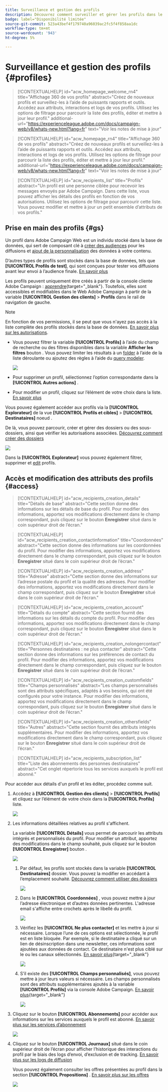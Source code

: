 ```yaml
---
title: Surveillance et gestion des profils
description: Découvrez comment surveiller et gérer les profils dans le Web de Campaign.
badge: label="Disponibilité limitée"
source-git-commit: 523a43bef4f179740a96039ac2fc5f4f858aa1dc
workflow-type: tm+mt
source-wordcount: '943'
ht-degree: 5%

---
```


# Surveillance et gestion des profils {#profiles}

>[!CONTEXTUALHELP]
>id="acw_homepage_welcome_rn4"
>title="Affichage 360 de vos profils"
>abstract="Créez de nouveaux profils et surveillez-les à l’aide de puissants rapports et outils. Accédez aux attributs, interactions et logs de vos profils. Utilisez les options de filtrage pour parcourir la liste des profils, éditer et mettre à jour leur profil."
>additional-url="https://experienceleague.adobe.com/docs/campaign-web/v8/whats-new.html?lang=fr" text="Voir les notes de mise à jour"

<!--TO REMOVE BELOW-->
>[!CONTEXTUALHELP]
>id="acw_homepage_rn4"
>title="Affichage 360 de vos profils"
>abstract="Créez de nouveaux profils et surveillez-les à l’aide de puissants rapports et outils. Accédez aux attributs, interactions et logs de vos profils. Utilisez les options de filtrage pour parcourir la liste des profils, éditer et mettre à jour leur profil."
>additional-url="https://experienceleague.adobe.com/docs/campaign-web/v8/whats-new.html?lang=fr" text="Voir les notes de mise à jour"

<!--TO REMOVE ABOVE-->


>[!CONTEXTUALHELP]
>id="acw_recipients_list"
>title="Profils"
>abstract="Un profil est une personne ciblée pour recevoir les messages envoyés par Adobe Campaign. Dans cette liste, vous pouvez afficher les détails des profils en fonction de vos autorisations. Utilisez les options de filtrage pour parcourir cette liste. Vous pouvez modifier et mettre à jour un petit ensemble d’attributs de vos profils."

## Prise en main des profils {#gs}

Un profil dans Adobe Campaign Web est un individu stocké dans la base de données, qui sert de composant clé à [créer des audiences](create-audience.md) pour les diffusions et [ajout de la personnalisation](../personalization/personalize.md) des données à votre contenu.

D’autres types de profils sont stockés dans la base de données, tels que **[!UICONTROL Profils de test]**, qui sont conçues pour tester vos diffusions avant leur envoi à l’audience finale. [En savoir plus](test-profiles.md)

Les profils peuvent uniquement être créés à partir de la console cliente Adobe Campaign : [apprendre](https://experienceleague.adobe.com/docs/campaign/campaign-v8/audience/add-profiles/create-profiles.html){target="_blank"}. Toutefois, elles sont accessibles et modifiables dans le Web Adobe Campaign à partir de la variable **[!UICONTROL Gestion des clients]** > **Profils** dans le rail de navigation de gauche.

>[!NOTE]
>
>En fonction de vos permissions, il se peut que vous n&#39;ayez pas accès à la liste complète des profils stockés dans la base de données. [En savoir plus sur les autorisations](../get-started/permissions.md).

* Vous pouvez filtrer la variable **[!UICONTROL Profils]** à l’aide du champ de recherche ou des filtres disponibles dans la variable **Afficher les filtres** bouton . Vous pouvez limiter les résultats à un [folder](../get-started/permissions.md#folders) à l’aide de la liste déroulante ou ajoutez des règles à l’aide du [query modeler](../query/query-modeler-overview.md).

  ![](assets/profiles-list-filters.png)

* Pour supprimer un profil, sélectionnez l’option correspondante dans la **[!UICONTROL Autres actions]** .

* Pour modifier un profil, cliquez sur l’élément de votre choix dans la liste. [En savoir plus](#access)

Vous pouvez également accéder aux profils via la **[!UICONTROL Explorateur]** de la vue **[!UICONTROL Profils et cibles]** > **[!UICONTROL Destinataires]** noeud .

De là, vous pouvez parcourir, créer et gérer des dossiers ou des sous-dossiers, ainsi que vérifier les autorisations associées. [Découvrez comment créer des dossiers](../get-started/permissions.md#folders)

![](assets/profiles-explorer-folder.png)

Dans la **[!UICONTROL Explorateur]** vous pouvez également filtrer, supprimer et [edit](#access) profils.

## Accès et modification des attributs des profils {#access}

>[!CONTEXTUALHELP]
>id="acw_recipients_creation_details"
>title="Détails de base"
>abstract="Cette section donne des informations sur les détails de base du profil. Pour modifier des informations, apportez vos modifications directement dans le champ correspondant, puis cliquez sur le bouton **Enregistrer** situé dans le coin supérieur droit de l’écran."

>[!CONTEXTUALHELP]
>id="acw_recipients_creation_contactinformation"
>title="Coordonnées"
>abstract="Cette section donne des informations sur les coordonnées du profil. Pour modifier des informations, apportez vos modifications directement dans le champ correspondant, puis cliquez sur le bouton **Enregistrer** situé dans le coin supérieur droit de l’écran."

>[!CONTEXTUALHELP]
>id="acw_recipients_creation_address"
>title="Adresse"
>abstract="Cette section donne des informations sur l’adresse postale du profil et la qualité des adresses. Pour modifier des informations, apportez vos modifications directement dans le champ correspondant, puis cliquez sur le bouton **Enregistrer** situé dans le coin supérieur droit de l’écran."

>[!CONTEXTUALHELP]
>id="acw_recipients_creation_account"
>title="Détails du compte"
>abstract="Cette section fournit des informations sur les détails du compte du profil. Pour modifier des informations, apportez vos modifications directement dans le champ correspondant, puis cliquez sur le bouton **Enregistrer** situé dans le coin supérieur droit de l’écran."

>[!CONTEXTUALHELP]
>id="acw_recipients_creation_nolongercontact"
>title="Personnes destinataires : ne plus contacter"
>abstract="Cette section donne des informations sur les préférences de contact du profil. Pour modifier des informations, apportez vos modifications directement dans le champ correspondant, puis cliquez sur le bouton **Enregistrer** situé dans le coin supérieur droit de l’écran."

>[!CONTEXTUALHELP]
>id="acw_recipients_creation_customfields"
>title="Champs personnalisés"
>abstract="Les champs personnalisés sont des attributs spécifiques, adaptés à vos besoins, qui ont été configurés pour votre instance. Pour modifier des informations, apportez vos modifications directement dans le champ correspondant, puis cliquez sur le bouton **Enregistrer** situé dans le coin supérieur droit de l’écran."

>[!CONTEXTUALHELP]
>id="acw_recipients_creation_othersfields"
>title="Autres"
>abstract="Cette section fournit des attributs intégrés supplémentaires. Pour modifier des informations, apportez vos modifications directement dans le champ correspondant, puis cliquez sur le bouton **Enregistrer** situé dans le coin supérieur droit de l’écran."

>[!CONTEXTUALHELP]
>id="acw_recipients_subscription_list"
>title="Liste des abonnements des personnes destinataires"
>abstract="Cet onglet répertorie tous les services auxquels le profil est abonné."

Pour accéder aux détails d&#39;un profil et les éditer, procédez comme suit.

1. Accédez à **[!UICONTROL Gestion des clients]** > **[!UICONTROL Profils]** et cliquez sur l’élément de votre choix dans la **[!UICONTROL Profils]** liste.

   ![](assets/profiles-list-select.png)

1. Les informations détaillées relatives au profil s&#39;affichent.

   La variable **[!UICONTROL Détails]** vous permet de parcourir les attributs intégrés et personnalisés du profil. Pour modifier un attribut, apportez des modifications dans le champ souhaité, puis cliquez sur le bouton **[!UICONTROL Enregistrer]** bouton .

   ![](assets/profile-details.png)

   1. Par défaut, les profils sont stockés dans la variable **[!UICONTROL Destinataires]** dossier. Vous pouvez la modifier en accédant à l’emplacement souhaité. [Découvrez comment utiliser des dossiers](../get-started/permissions.md#folders)

      ![](assets/profile-folder.png)

   1. Dans le **[!UICONTROL Coordonnées]** , vous pouvez mettre à jour l’adresse électronique et d’autres données pertinentes. L&#39;adresse email s&#39;affiche entre crochets après le libellé du profil.

      ![](assets/profile-address.png)

   1. Vérifiez les **[!UICONTROL Ne plus contacter]** et les mettre à jour si nécessaire. Lorsque l’une de ces options est sélectionnée, le profil est en liste bloquée. Par exemple, si le destinataire a cliqué sur un lien de désinscription dans une newsletter, ces informations sont ajoutées aux données de contact. Ce destinataire n&#39;est plus ciblé sur le ou les canaux sélectionnés. [En savoir plus](https://experienceleague.adobe.com/docs/campaign/campaign-v8/send/failures/quarantines.html){target="_blank"}

      ![](assets/profile-no-longer-contact.png)

   1. S’il existe des **[!UICONTROL Champs personnalisés]**, vous pouvez mettre à jour leurs valeurs si nécessaire. Les champs personnalisés sont des attributs supplémentaires ajoutés à la variable **[!UICONTROL Profils]** via la console Adobe Campaign. [En savoir plus](https://experienceleague.adobe.com/docs/campaign/campaign-v8/developer/shemas-forms/extend-schema.html){target="_blank"}

      ![](assets/profile-custom-fields.png)

1. Cliquez sur le bouton **[!UICONTROL Abonnements]** pour accéder aux informations sur les services auxquels le profil est abonné. [En savoir plus sur les services d’abonnement](manage-services.md)

   ![](assets/profile-subscriptions.png)

1. Cliquez sur le bouton **[!UICONTROL Journaux]** situé dans le coin supérieur droit de l’écran pour afficher l’historique des interactions du profil par le biais des logs d’envoi, d’exclusion et de tracking. [En savoir plus sur les logs de diffusion](../monitor/delivery-logs.md)

   Vous pouvez également consulter les offres présentées au profil dans la section **[!UICONTROL Propositions]** . [En savoir plus sur les offres](../msg/offers.md)

   ![](assets/profile-logs.png)
